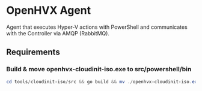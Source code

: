 # OpenHVX Agent

Agent that executes Hyper-V actions with PowerShell and communicates with the Controller via AMQP (RabbitMQ).


## Requirements

### Build & move openhvx-cloudinit-iso.exe to src/powershell/bin

```powershell
cd tools/cloudinit-iso/src && go build && mv ./openhvx-cloudinit-iso.exe ../../../src/powershell/bin
```